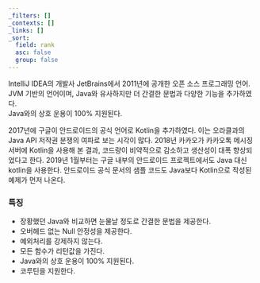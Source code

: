 ```yaml
---
_filters: []
_contexts: []
_links: []
_sort:
  field: rank
  asc: false
  group: false
---
```

IntelliJ IDEA의 개발사 JetBrains에서 2011년에 공개한 오픈 소스 프로그래밍 언어. JVM 기반의 언어이며, Java와 유사하지만 더 간결한 문법과 다양한 기능을 추가하였다.  
Java와의 상호 운용이 100% 지원된다.

2017년에 구글이 안드로이드의 공식 언어로 Kotlin을 추가하였다. 이는 오라클과의 Java API 저작권 분쟁의 여파로 보는 시각이 많다. 2018년 카카오가 카카오톡 메시징 서버에 Kotlin을 사용해 본 결과, 코드량이 비약적으로 감소하고 생산성이 대폭 향상되었다고 한다. 2019년 1월부터는 구글 내부의 안드로이드 프로젝트에서도 Java 대신 kotlin을 사용한다. 안드로이드 공식 문서의 샘플 코드도 Java보다 Kotlin으로 작성된 예제가 먼저 나온다.
### 특징
* 장황했던 Java와 비교하면 눈물날 정도로 간결한 문법을 제공한다.
* 오버헤드 없는 Null 안정성을 제공한다.
* 예외처리를 강제하지 않는다.
* 모든 함수가 리턴값을 가진다.
* Java와의 상호 운용이 100% 지원된다.
* 코루틴을 지원한다.